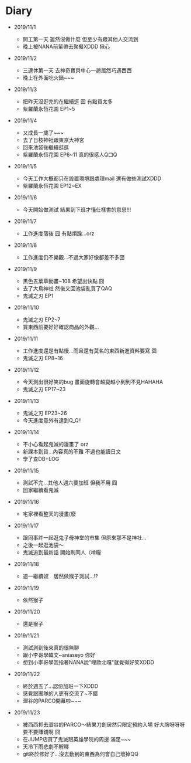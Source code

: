 # Diary

* 2019/11/1
  * 開工第一天 雖然沒做什麼 但至少有跟其他人交流到
  * 晚上被NANA前輩帶去聚餐XDDD 揪心
  
* 2019/11/2
  * 三連休第一天 去神奇寶貝中心一趟居然巧遇西西
  * 晚上在外面吃火鍋~~~

* 2019/11/3
  * 把昨天沒逛完的在繼續逛 囧 有點買太多 
  * 紫羅蘭永恆花園 EP1~5
  
* 2019/11/4
  * 又成長一歲了~~~
  * 去了日枝神社跟東京大神宮
  * 回來池袋後繼續逛逛
  * 紫羅蘭永恆花園 EP6~11 真的很感人Q口Q
  
* 2019/11/5
  * 今天工作大概都只在設置環境跟處理mail 還有做些測試XDDD
  * 紫羅蘭永恆花園 EP12~EX
  
* 2019/11/6
  * 今天開始做測試 結果到下班才懂仕樣書的意思!!!

* 2019/11/7
  * 工作進度落後 囧 有點煩躁...orz
  
* 2019/11/8
  * 工作進度仍不樂觀...不過大家好像都差不多囧
  
* 2019/11/9
  * 黑色五葉草動畫~108 希望出快點 囧
  * 去了大鳥神社 然後又回池袋亂買了QAQ
  * 鬼滅之刃 EP1
  
* 2019/11/10
  * 鬼滅之刃 EP2~7
  * 買東西前要好好確認商品的外觀...
    
* 2019/11/11
  * 工作進度還是有點慢...而且還有莫名的東西新進資料要寫 囧
  * 鬼滅之刃 EP8~16
  
* 2019/11/12
  * 今天測出很好笑的bug 畫面旋轉會越變越小到到不見HAHAHA
  * 鬼滅之刃 EP17~23

* 2019/11/13
  * 鬼滅之刃 EP23~26
  * 今天進度意外有達到Q_Q!!
   
* 2019/11/14
  * 不小心看起鬼滅的漫畫了 orz
  * 新課本到貨...內容真的不難 不過也能讀日文
  * 學了查DB+LOG
  
* 2019/11/15
  * 測試不完...其他人週六要加班 但我不用 囧
  * 回家繼續看鬼滅
  
* 2019/11/16
  * 宅家裡看整天的漫畫(廢
  
* 2019/11/17
  * 跟同事許一起逛鬼子母神堂的市集 但原來那不是神社...
  * 之後一起逛池袋～
  * 鬼滅追到最新話 開始刷同人（啃糧
  
* 2019/11/18
  * 週一繼續奴　居然做猴子測試...!?
  
* 2019/11/19
  * 依然猴子
  
* 2019/11/20
  * 還是猴子
  
* 2019/11/21
  * 測試測到後來真的很無聊
  * 跟小李哥學韓文~aniaseyo 你好 
  * 想到小李哥學我指著NANA說"哩歐北嘎"就覺得好笑XDDD

* 2019/11/22
  * 終於週五了...認份加班一下XDDD
  * 感覺跟團隊的人更有交流了~不錯
  * 澀谷的PARCO開幕啦~~~
  
* 2019/11/23
  * 被西西抓去澀谷的PARCO～結果刀劍居然只限定預約入場 好大牌呀呀呀 要不要賺錢啊 囧
  * 在JUMP店買了鬼滅跟英雄學院的周邊 滿足~~~
  * 天冷下雨悲劇不解釋 
  * git終於修好了...沒去動到的東西為何會自己壞掉QQ
  
